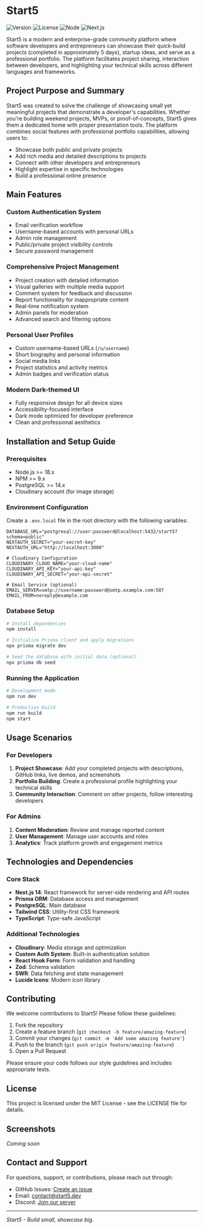 # Start5

![Version](https://img.shields.io/badge/version-1.0.0-blue)
![License](https://img.shields.io/badge/license-MIT-green)
![Node](https://img.shields.io/badge/node-%3E=18.0.0-brightgreen)
![Next.js](https://img.shields.io/badge/Next.js-14.0.0-black)

Start5 is a modern and enterprise-grade community platform where software developers and entrepreneurs can showcase their quick-build projects (completed in approximately 5 days), startup ideas, and serve as a professional portfolio. The platform facilitates project sharing, interaction between developers, and highlighting your technical skills across different languages and frameworks.

## Project Purpose and Summary

Start5 was created to solve the challenge of showcasing small yet meaningful projects that demonstrate a developer's capabilities. Whether you're building weekend projects, MVPs, or proof-of-concepts, Start5 gives them a dedicated home with proper presentation tools. The platform combines social features with professional portfolio capabilities, allowing users to:

- Showcase both public and private projects
- Add rich media and detailed descriptions to projects
- Connect with other developers and entrepreneurs
- Highlight expertise in specific technologies
- Build a professional online presence

## Main Features

### Custom Authentication System
- Email verification workflow
- Username-based accounts with personal URLs
- Admin role management
- Public/private project visibility controls
- Secure password management

### Comprehensive Project Management
- Project creation with detailed information
- Visual galleries with multiple media support
- Comment system for feedback and discussion
- Report functionality for inappropriate content
- Real-time notification system
- Admin panels for moderation
- Advanced search and filtering options

### Personal User Profiles
- Custom username-based URLs (`/u/username`)
- Short biography and personal information
- Social media links
- Project statistics and activity metrics
- Admin badges and verification status

### Modern Dark-themed UI
- Fully responsive design for all device sizes
- Accessibility-focused interface
- Dark mode optimized for developer preference
- Clean and professional aesthetics

## Installation and Setup Guide

### Prerequisites
- Node.js >= 18.x
- NPM >= 9.x
- PostgreSQL >= 14.x
- Cloudinary account (for image storage)

### Environment Configuration
Create a `.env.local` file in the root directory with the following variables:

```
DATABASE_URL="postgresql://user:password@localhost:5432/start5?schema=public"
NEXTAUTH_SECRET="your-secret-key"
NEXTAUTH_URL="http://localhost:3000"

# Cloudinary Configuration
CLOUDINARY_CLOUD_NAME="your-cloud-name"
CLOUDINARY_API_KEY="your-api-key"
CLOUDINARY_API_SECRET="your-api-secret"

# Email Service (optional)
EMAIL_SERVER=smtp://username:password@smtp.example.com:587
EMAIL_FROM=noreply@example.com
```

### Database Setup

```bash
# Install dependencies
npm install

# Initialize Prisma client and apply migrations
npx prisma migrate dev

# Seed the database with initial data (optional)
npx prisma db seed
```

### Running the Application

```bash
# Development mode
npm run dev

# Production build
npm run build
npm start
```

## Usage Scenarios

### For Developers
1. **Project Showcase**: Add your completed projects with descriptions, GitHub links, live demos, and screenshots
2. **Portfolio Building**: Create a professional profile highlighting your technical skills
3. **Community Interaction**: Comment on other projects, follow interesting developers

### For Admins
1. **Content Moderation**: Review and manage reported content
2. **User Management**: Manage user accounts and roles
3. **Analytics**: Track platform growth and engagement metrics

## Technologies and Dependencies

### Core Stack
- **Next.js 14**: React framework for server-side rendering and API routes
- **Prisma ORM**: Database access and management
- **PostgreSQL**: Main database
- **Tailwind CSS**: Utility-first CSS framework
- **TypeScript**: Type-safe JavaScript

### Additional Technologies
- **Cloudinary**: Media storage and optimization
- **Custom Auth System**: Built-in authentication solution
- **React Hook Form**: Form validation and handling
- **Zod**: Schema validation
- **SWR**: Data fetching and state management
- **Lucide Icons**: Modern icon library

## Contributing

We welcome contributions to Start5! Please follow these guidelines:

1. Fork the repository
2. Create a feature branch (`git checkout -b feature/amazing-feature`)
3. Commit your changes (`git commit -m 'Add some amazing feature'`)
4. Push to the branch (`git push origin feature/amazing-feature`)
5. Open a Pull Request

Please ensure your code follows our style guidelines and includes appropriate tests.

## License

This project is licensed under the MIT License - see the LICENSE file for details.

## Screenshots

*Coming soon*

## Contact and Support

For questions, support, or contributions, please reach out through:

- GitHub Issues: [Create an issue](https://github.com/yourusername/start5/issues)
- Email: contact@start5.dev
- Discord: [Join our server](https://discord.gg/start5)

---

*Start5 - Build small, showcase big.*
